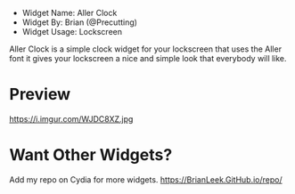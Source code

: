  - Widget Name: Aller Clock
 - Widget By: Brian (@Precutting)
 - Widget Usage: Lockscreen

Aller Clock is a simple clock widget for your lockscreen that uses the Aller font it gives your lockscreen a nice and simple look that everybody will like.

# Preview
https://i.imgur.com/WJDC8XZ.jpg

# Want Other Widgets?
Add my repo on Cydia for more widgets. https://BrianLeek.GitHub.io/repo/
